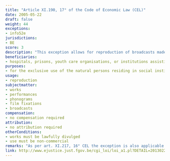 ```yaml
---
title: "Article XI.190, 17° of the Code of Economic Law (CEL)"
date: 2005-05-22
draft: false
weight: 44
exceptions:
- info52e
jurisdictions:
- BE
score: 3
description: "This exception allows for reproduction of broadcasts made by hospitals, prisons, youth care organisations, or institutions assisting people with a disability provided that such institutions do not pursue any commercial purposes and that such reproduction is for the exclusive use of the natural persons residing there" 
beneficiaries:
- hospitals, prisons, youth care organisations, or institutions assisting people with a disability
purposes: 
- for the exclusive use of the natural persons residing in social institutions
usage:
- reproduction 
subjectmatter:
- works
- performances
- phonograms
- film fixations
- broadcasts
compensation:
- no compensation required
attribution: 
- no attribution required
otherConditions: 
- works must be lawfully divulged
- use must be non-commercial
remarks: "As per art. XI.217, 16° CEL the exception is also applicable to performers' (art. XI.205.1 § 1 CEL); film producers' (art. XI.209.1 CEL); phonogram producers' (art. XI.213 CEL) and broadcasters' (art. XI.215.1 CEL) rights.<br /><br/>As per art.XI.193 CEL, all Belgian exceptions are of mandatory nature."
link: http://www.ejustice.just.fgov.be/cgi_loi/loi_a1.pl?DETAIL=2013022819%2FF&caller=list&row_id=1&numero=1&rech=1&cn=2013022819&table_name=LOI&nm=2013A11134&la=F&chercher=t&dt=CODE+DE+DROIT+ECONOMIQUE&language=fr&fr=f&choix1=ET&choix2=ET&fromtab=loi_all&sql=dt+contains++%27CODE%27%2526+%27DE%27%2526+%27DROIT%27%2526+%27ECONOMIQUE%27and+actif+%3D+%27Y%27&tri=dd+AS+RANK+&trier=promulgation&imgcn.x=59&imgcn.y=7
---
```

